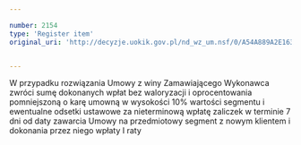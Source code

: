 ```yaml
---

number: 2154
type: 'Register item'
original_uri: 'http://decyzje.uokik.gov.pl/nd_wz_um.nsf/0/A54A889A2E163B5BC125782D003DDC2D?OpenDocument'


---
```


W przypadku rozwiązania Umowy z winy Zamawiającego Wykonawca zwróci sumę dokonanych wpłat bez waloryzacji i oprocentowania pomniejszoną o karę umowną w wysokości 10% wartości segmentu i ewentualne odsetki ustawowe za nieterminową wpłatę zaliczek w terminie 7 dni od daty zawarcia Umowy na przedmiotowy segment z nowym klientem i dokonania przez niego wpłaty I raty
